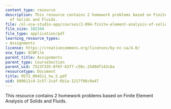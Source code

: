 ```yaml
---
content_type: resource
description: This resource contains 2 homework problems based on Finite Element Analysis
  of Solids and Fluids.
file: /ol-ocw-studio-app/courses/2-094-finite-element-analysis-of-solids-and-fluids-ii-spring-2011/800611c42c572caf6b1a1217f86c0a47_MIT2_094S11_hw_5.pdf
file_size: 182344
file_type: application/pdf
learning_resource_types:
- Assignments
license: https://creativecommons.org/licenses/by-nc-sa/4.0/
ocw_type: OCWFile
parent_title: Assignments
parent_type: CourseSection
parent_uid: 7523f335-0f6f-63f7-c50c-25d0df143c6a
resourcetype: Document
title: MIT2_094S11_hw_5.pdf
uid: 800611c4-2c57-2caf-6b1a-1217f86c0a47
---
```

This resource contains 2 homework problems based on Finite Element Analysis of Solids and Fluids.